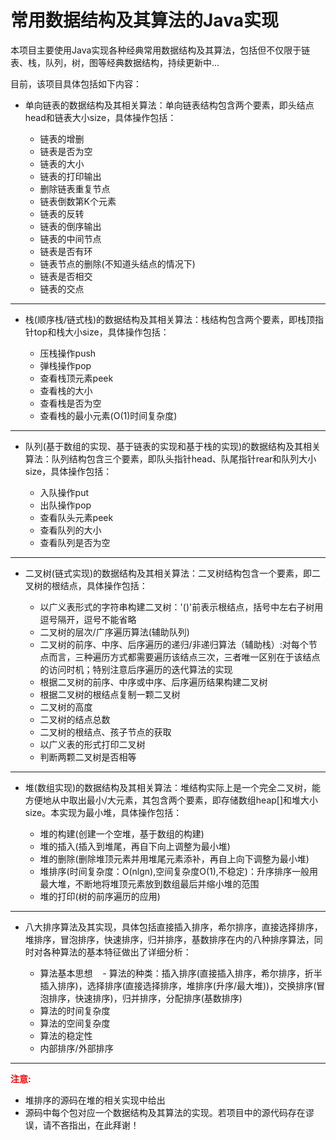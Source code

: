 
# 常用数据结构及其算法的Java实现

本项目主要使用Java实现各种经典常用数据结构及其算法，包括但不仅限于链表、栈，队列，树，图等经典数据结构，持续更新中...

目前，该项目具体包括如下内容：

 - 单向链表的数据结构及其相关算法：单向链表结构包含两个要素，即头结点head和链表大小size，具体操作包括：

    - 链表的增删
    - 链表是否为空
    - 链表的大小
    - 链表的打印输出
    - 删除链表重复节点
    - 链表倒数第K个元素
    - 链表的反转
    - 链表的倒序输出
    - 链表的中间节点
    - 链表是否有环
    - 链表节点的删除(不知道头结点的情况下)
    - 链表是否相交
    - 链表的交点
 
 ---------------
 
 - 栈(顺序栈/链式栈)的数据结构及其相关算法：栈结构包含两个要素，即栈顶指针top和栈大小size，具体操作包括：

    - 压栈操作push
    - 弹栈操作pop
    - 查看栈顶元素peek
    - 查看栈的大小  
    - 查看栈是否为空
    - 查看栈的最小元素(O(1)时间复杂度)
 
 ---------------
 
 - 队列(基于数组的实现、基于链表的实现和基于栈的实现)的数据结构及其相关算法：队列结构包含三个要素，即队头指针head、队尾指针rear和队列大小size，具体操作包括：

    - 入队操作put
    - 出队操作pop
    - 查看队头元素peek
    - 查看队列的大小  
    - 查看队列是否为空
 
----------

 - 二叉树(链式实现)的数据结构及其相关算法：二叉树结构包含一个要素，即二叉树的根结点，具体操作包括：

    - 以广义表形式的字符串构建二叉树：'()'前表示根结点，括号中左右子树用逗号隔开，逗号不能省略
    - 二叉树的层次/广序遍历算法(辅助队列)
    - 二叉树的前序、中序、后序遍历的递归/非递归算法（辅助栈）:对每个节点而言，三种遍历方式都需要遍历该结点三次，三者唯一区别在于该结点的访问时机；特别注意后序遍历的迭代算法的实现
    - 根据二叉树的前序、中序或中序、后序遍历结果构建二叉树
    - 根据二叉树的根结点复制一颗二叉树
    - 二叉树的高度
    - 二叉树的结点总数
    - 二叉树的根结点、孩子节点的获取
    - 以广义表的形式打印二叉树
    - 判断两颗二叉树是否相等  

----------

 - 堆(数组实现)的数据结构及其相关算法：堆结构实际上是一个完全二叉树，能方便地从中取出最小/大元素，其包含两个要素，即存储数组heap[]和堆大小size。本实现为最小堆，具体操作包括：

    - 堆的构建(创建一个空堆，基于数组的构建)
    - 堆的插入(插入到堆尾，再自下向上调整为最小堆)
    - 堆的删除(删除堆顶元素并用堆尾元素添补，再自上向下调整为最小堆)
    - 堆排序(时间复杂度：O(nlgn),空间复杂度O(1),不稳定)：升序排序一般用最大堆，不断地将堆顶元素放到数组最后并缩小堆的范围
    - 堆的打印(树的前序遍历的应用)

----------


 - 八大排序算法及其实现，具体包括直接插入排序，希尔排序，直接选择排序，堆排序，冒泡排序，快速排序，归并排序，基数排序在内的八种排序算法，同时对各种算法的基本特征做出了详细分析：

    - 算法基本思想
    - 算法的种类：插入排序(直接插入排序，希尔排序，折半插入排序)，选择排序(直接选择排序，堆排序(升序/最大堆))，交换排序(冒泡排序，快速排序)，归并排序，分配排序(基数排序)
    - 算法的时间复杂度
    - 算法的空间复杂度
    - 算法的稳定性
    - 内部排序/外部排序

----------
 
<font color='red'><b>注意:</b></font>

 - 堆排序的源码在堆的相关实现中给出
 - 源码中每个包对应一个数据结构及其算法的实现。若项目中的源代码存在谬误，请不吝指出，在此拜谢！




